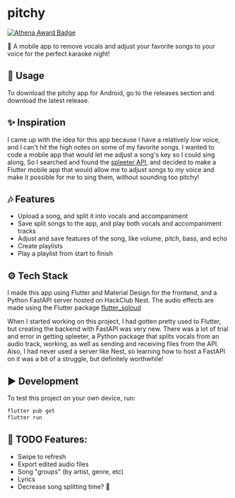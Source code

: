 # pitchy

[![Athena Award Badge](https://img.shields.io/endpoint?url=https%3A%2F%2Faward.athena.hackclub.com%2Fapi%2Fbadge)](https://award.athena.hackclub.com?utm_source=readme)

🎤 A mobile app to remove vocals and adjust your favorite songs to your voice for the perfect karaoke night!

## 🚀 Usage
To download the pitchy app for Android, go to the releases section and download the latest release.

## ✨ Inspiration
I came up with the idea for this app because I have a relatively low voice, and I can't hit the high notes on some of my favorite songs. I wanted to code a mobile app that would let me adjust a song's key so I could sing along, So I searched and found the [spleeter API](https://github.com/deezer/spleeter), and decided to make a Flutter mobile app that would allow me to adjust songs to *my* voice and make it possible for me to sing them, without sounding too pitchy!

## 🎶 Features

- Upload a song, and split it into vocals and accompaniment
- Save split songs to the app, and play both vocals and accompaniment tracks
- Adjust and save features of the song, like volume, pitch, bass, and echo
- Create playlists
- Play a playlist from start to finish

## ⚙️ Tech Stack
I made this app using Flutter and Material Design for the frontend, and a Python FastAPI server hosted on HackClub Nest. The audio effects are made using the Flutter package [flutter_soloud](https://pub.dev/packages/flutter_soloud)

When I started working on this project, I had gotten pretty used to Flutter, but creating the backend with FastAPI was very new. There was a lot of trial and error in getting spleeter, a Python package that splits vocals from an audio track, working, as well as sending and receiving files from the API. Also, I had never used a server like Nest, so learning how to host a FastAPI on it was a bit of a struggle, but definitely worthwhile!

## ▶️ Development
To test this project on your own device, run:
```bash
flutter pub get
flutter run
```

## 📃 TODO Features:
- Swipe to refresh
- Export edited audio files
- Song "groups" (by artist, genre, etc)
- Lyrics
- Decrease song splitting time? 😬